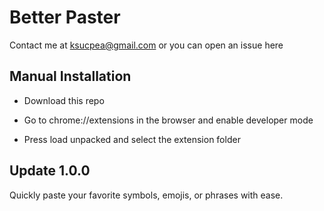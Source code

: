 <h1>Better Paster</h1>

Contact me at ksucpea@gmail.com or you can open an issue here

<h2>Manual Installation</h2>

- Download this repo

- Go to chrome://extensions in the browser and enable developer mode

- Press load unpacked and select the extension folder

<h2>Update 1.0.0</h2>
Quickly paste your favorite symbols, emojis, or phrases with ease.
